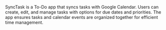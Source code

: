 SyncTask is a To-Do app that syncs tasks with Google Calendar. Users can create, edit, and manage tasks with options for due dates and priorities. The app ensures tasks and calendar events are organized together for efficient time management.
